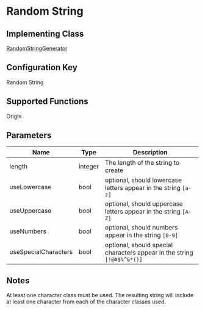 # Random String

## Implementing Class
[RandomStringGenerator](../../Azure.Sdk.Tools.SecretRotation.Stores.Generic/RandomStringGenerator.cs)

## Configuration Key
Random String

## Supported Functions
Origin

## Parameters

| Name                 | Type    | Description                                                             |
| -------------------- | ------- | ----------------------------------------------------------------------- |
| length               | integer | The length of the string to create                                      |
| useLowercase         | bool    | optional, should lowercase letters appear in the string `[a-z]`         |
| useUppercase         | bool    | optional, should uppercase letters appear in the string `[A-Z]`         |
| useNumbers           | bool    | optional, should numbers appear in the string `[0-9]`                   |
| useSpecialCharacters | bool    | optional, should special characters appear in the string `[!@#$%^&*()]` |

## Notes
At least one character class must be used. The resulting string will include at least one character from each of the character classes used.
